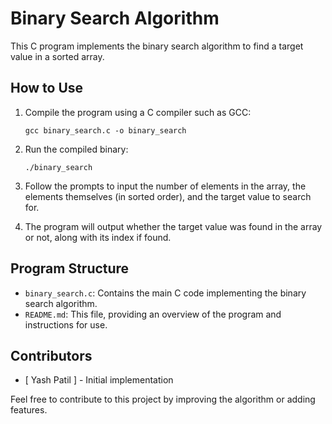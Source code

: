 # Binary Search Algorithm

This C program implements the binary search algorithm to find a target value in a sorted array.

## How to Use

1. Compile the program using a C compiler such as GCC:
    ```
    gcc binary_search.c -o binary_search
    ```

2. Run the compiled binary:
    ```
    ./binary_search
    ```

3. Follow the prompts to input the number of elements in the array, the elements themselves (in sorted order), and the target value to search for.

4. The program will output whether the target value was found in the array or not, along with its index if found.

## Program Structure

- `binary_search.c`: Contains the main C code implementing the binary search algorithm.
- `README.md`: This file, providing an overview of the program and instructions for use.

## Contributors

- [ Yash Patil ] - Initial implementation

Feel free to contribute to this project by improving the algorithm or adding features.
